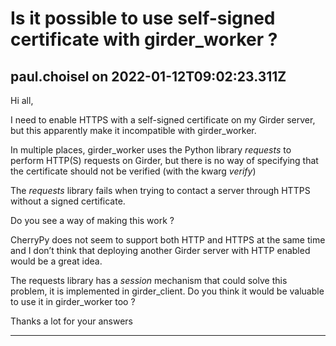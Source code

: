 # Is it possible to use self-signed certificate with girder_worker ?

## paul.choisel on 2022-01-12T09:02:23.311Z

Hi all,


I need to enable HTTPS with a self\-signed certificate on my Girder server, but this apparently make it incompatible with girder\_worker.  

In multiple places, girder\_worker uses the Python library *requests* to perform HTTP(S) requests on Girder, but there is no way of specifying that the certificate should not be verified (with the kwarg *verify*)  

The *requests* library fails when trying to contact a server through HTTPS without a signed certificate.


Do you see a way of making this work ?  

CherryPy does not seem to support both HTTP and HTTPS at the same time and I don’t think that deploying another Girder server with HTTP enabled would be a great idea.


The requests library has a *session* mechanism that could solve this problem, it is implemented in girder\_client. Do you think it would be valuable to use it in girder\_worker too ?


Thanks a lot for your answers


---

